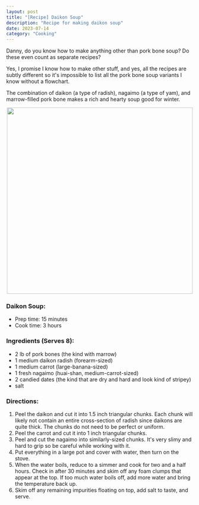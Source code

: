 ```yaml
---
layout: post
title: "[Recipe] Daikon Soup"
description: "Recipe for making daikon soup"
date: 2023-07-14
category: "Cooking"
---
```


Danny, do you know how to make anything other than pork bone soup? Do these even count as separate recipes? 

Yes, I promise I know how to make other stuff, and yes, all the recipes are subtly different so it's impossible to list all the pork bone soup variants I know without a flowchart.

The combination of daikon (a type of radish), nagaimo (a type of yam), and marrow-filled pork bone makes a rich and hearty soup good for winter. 

<!-- more -->

<p align="center">
  <img height="500" src="https://yangdanny97.github.io/misc/cooking/daikon_soup.png">
</p>

### Daikon Soup:
- Prep time: 15 minutes
- Cook time: 3 hours

### Ingredients (Serves 8):
- 2 lb of pork bones (the kind with marrow)
- 1 medium daikon radish (forearm-sized)
- 1 medium carrot (large-banana-sized)
- 1 fresh nagaimo (huai-shan, medium-carrot-sized)
- 2 candied dates (the kind that are dry and hard and look kind of stripey)
- salt

### Directions:
1. Peel the daikon and cut it into 1.5 inch triangular chunks. Each chunk will likely not contain an entire cross-section of radish since daikons are quite thick. The chunks do not need to be perfect or uniform.
2. Peel the carrot and cut it into 1 inch triangular chunks.
3. Peel and cut the nagaimo into similarly-sized chunks. It's very slimy and hard to grip so be careful while working with it.
4. Put everything in a large pot and cover with water, then turn on the stove.
5. When the water boils, reduce to a simmer and cook for two and a half hours. Check in after 30 minutes and skim off any foam clumps that appear at the top. If too much water boils off, add more water and bring the temperature back up.
6. Skim off any remaining impurities floating on top, add salt to taste, and serve.
